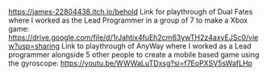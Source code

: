 https://james-22804438.itch.io/behold
Link for playthrough of Dual Fates where I worked as the Lead Programmer in a group of 7 to make a Xbox game:
https://drive.google.com/file/d/1rJahtix4fuEh2cm63ywTH2z4axyEJSc0/view?usp=sharing
Link to playthrough of AnyWay where I worked as a Lead programmer alongside 5 other people to create a mobile based game using the gyroscope:
https://youtu.be/WWWaLuTDxsg?si=f7EoPXSV5sWafLHp

